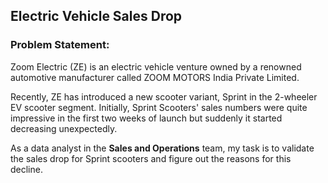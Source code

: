 ## Electric Vehicle Sales Drop

### Problem Statement:

Zoom Electric (ZE) is an electric vehicle venture owned by a renowned automotive manufacturer called ZOOM MOTORS India Private Limited.

Recently, ZE has introduced a new scooter variant, Sprint in the 2-wheeler EV scooter segment. Initially, Sprint Scooters' sales numbers were quite impressive in the first two weeks of launch but suddenly it started decreasing unexpectedly.

As a data analyst in the **Sales and Operations** team, my task is to validate the sales drop for Sprint scooters and figure out the reasons for this decline.

